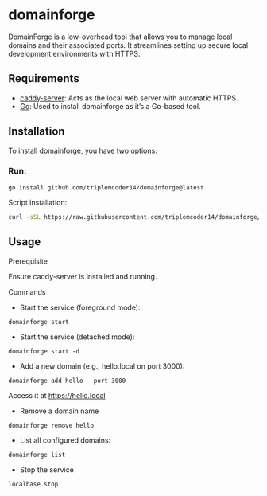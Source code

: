 # domainforge

  DomainForge is a low-overhead tool that allows you to manage local domains and their associated ports. It streamlines setting up secure local development environments with HTTPS.

  ## Requirements

- [caddy-server](https://caddyserver.com/download): Acts as the local web server with automatic HTTPS.
- [Go](https://golang.org/): Used to install domainforge as it’s a Go-based tool.


## Installation

To install domainforge, you have two options:

### Run:

```
go install github.com/triplemcoder14/domainforge@latest
```

Script installation:

```sh
curl -sSL https://raw.githubusercontent.com/triplemcoder14/domainforge/master/install.sh | sudo sh
```

## Usage

 Prerequisite
 
 Ensure caddy-server is installed and running.

 Commands
 
- Start the service (foreground mode):

```
domainforge start
```

- Start the service (detached mode):

```
domainforge start -d
```
- Add a new domain (e.g., hello.local on port 3000):

 ```
 domainforge add hello --port 3000
 ```
 Access it at https://hello.local
 
- Remove a domain name

 ```
 domainforge remove hello
 ```
- List all configured domains:

````
domainforge list
````

- Stop the service

````
localbase stop
````



